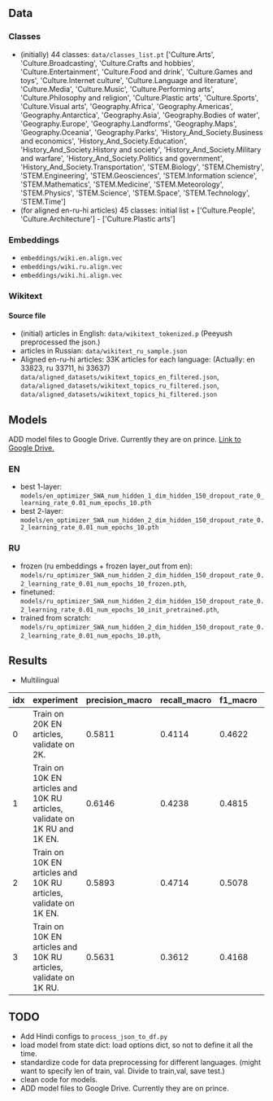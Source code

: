 
## Data
### Classes
- (initially) 44 classes: `data/classes_list.pt` 
    ['Culture.Arts', 'Culture.Broadcasting',
    'Culture.Crafts and hobbies', 'Culture.Entertainment',
    'Culture.Food and drink', 'Culture.Games and toys',
    'Culture.Internet culture', 'Culture.Language and literature',
    'Culture.Media', 'Culture.Music', 'Culture.Performing arts',
    'Culture.Philosophy and religion', 'Culture.Plastic arts',
    'Culture.Sports', 'Culture.Visual arts', 'Geography.Africa',
    'Geography.Americas', 'Geography.Antarctica', 'Geography.Asia',
    'Geography.Bodies of water', 'Geography.Europe',
    'Geography.Landforms', 'Geography.Maps', 'Geography.Oceania',
    'Geography.Parks', 'History_And_Society.Business and economics',
    'History_And_Society.Education',
    'History_And_Society.History and society',
    'History_And_Society.Military and warfare',
    'History_And_Society.Politics and government',
    'History_And_Society.Transportation', 'STEM.Biology',
    'STEM.Chemistry', 'STEM.Engineering', 'STEM.Geosciences',
    'STEM.Information science', 'STEM.Mathematics', 'STEM.Medicine',
    'STEM.Meteorology', 'STEM.Physics', 'STEM.Science', 'STEM.Space',
    'STEM.Technology', 'STEM.Time'] 
- (for aligned en-ru-hi articles) 45 classes: 
    initial list + ['Culture.People', 'Culture.Architecture'] - ['Culture.Plastic arts']

### Embeddings
- `embeddings/wiki.en.align.vec`
- `embeddings/wiki.ru.align.vec`
- `embeddings/wiki.hi.align.vec`

### Wikitext
#### Source file
- (initial) articles in English: `data/wikitext_tokenized.p` (Peeyush preprocessed the json.)
- articles in Russian: `data/wikitext_ru_sample.json`
- Aligned en-ru-hi articles: 33K articles for each language: (Actually: en 33823, ru 33711, hi 33637)
    `data/aligned_datasets/wikitext_topics_en_filtered.json`, `data/aligned_datasets/wikitext_topics_ru_filtered.json`, `data/aligned_datasets/wikitext_topics_hi_filtered.json`

## Models
ADD model files to Google Drive. Currently they are on prince.
[Link to Google Drive.](https://drive.google.com/drive/u/2/folders/1_fhco5kWR8uAZ7pnlzAFLkzeYEwV_QYX)

### EN
- best 1-layer: `models/en_optimizer_SWA_num_hidden_1_dim_hidden_150_dropout_rate_0_learning_rate_0.01_num_epochs_10.pth`
- best 2-layer: `models/en_optimizer_SWA_num_hidden_2_dim_hidden_150_dropout_rate_0.2_learning_rate_0.01_num_epochs_10.pth`

### RU
- frozen (ru embeddings + frozen layer_out from en): `models/ru_optimizer_SWA_num_hidden_2_dim_hidden_150_dropout_rate_0.2_learning_rate_0.01_num_epochs_10_frozen.pth`,
- finetuned: `models/ru_optimizer_SWA_num_hidden_2_dim_hidden_150_dropout_rate_0.2_learning_rate_0.01_num_epochs_10_init_pretrained.pth`,   
- trained from scratch: `models/ru_optimizer_SWA_num_hidden_2_dim_hidden_150_dropout_rate_0.2_learning_rate_0.01_num_epochs_10.pth`,

## Results
- Multilingual

|idx|experiment                   |precision_macro|recall_macro                                 |f1_macro|precision_micro|recall_micro|f1_micro|
|------|-----------------------------|---------------|---------------------------------------------|--------|---------------|------------|--------|
|0     |Train on 20K EN articles, validate on 2K.|0.5811         |0.4114                                       |0.4622  |0.8467         |0.705       |0.7694  |
|1     |Train on 10K EN articles and 10K RU articles, validate on 1K RU and 1K EN.|0.6146         |0.4238                                       |0.4815  |0.8418         |0.7318      |0.783   |
|2     |Train on 10K EN articles and 10K RU articles, validate on 1K EN.|0.5893         |0.4714                                       |0.5078  |0.8343         |0.7579      |0.7942  |
|3     |Train on 10K EN articles and 10K RU articles, validate on 1K RU.|0.5631         |0.3612                                       |0.4168  |0.8493         |0.7082      |0.7724  |


## TODO
- Add Hindi configs to `process_json_to_df.py`
- load model from state dict: load options dict, so not to define it all the time.
- standardize code for data preprocessing for different languages. (might want to specify len of train, val. Divide to train,val, save test.)
- clean code for models.
- ADD model files to Google Drive. Currently they are on prince.